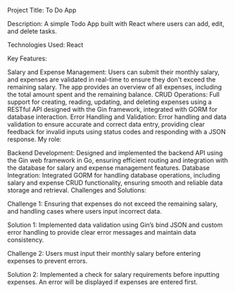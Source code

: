 Project Title: To Do App

Description: A simple Todo App built with React where users can add, edit, and delete tasks. 

Technologies Used: React 

Key Features:

Salary and Expense Management: Users can submit their monthly salary, and expenses are validated in real-time to ensure they don't exceed the remaining salary. The app provides an overview of all expenses, including the total amount spent and the remaining balance.
CRUD Operations: Full support for creating, reading, updating, and deleting expenses using a RESTful API designed with the Gin framework, integrated with GORM for database interaction.
Error Handling and Validation: Error handling and data validation to ensure accurate and correct data entry, providing clear feedback for invalid inputs using status codes and responding with a JSON response.
My role:

Backend Development: Designed and implemented the backend API using the Gin web framework in Go, ensuring efficient routing and integration with the database for salary and expense management features.
Database Integration: Integrated GORM for handling database operations, including salary and expense CRUD functionality, ensuring smooth and reliable data storage and retrieval.
Challenges and Solutions:

Challenge 1: Ensuring that expenses do not exceed the remaining salary, and handling cases where users input incorrect data.

Solution 1: Implemented data validation using Gin’s bind JSON and custom error handling to provide clear error messages and maintain data consistency.

Challenge 2: Users must input their monthly salary before entering expenses to prevent errors.

Solution 2: Implemented a check for salary requirements before inputting expenses. An error will be displayed if expenses are entered first.
